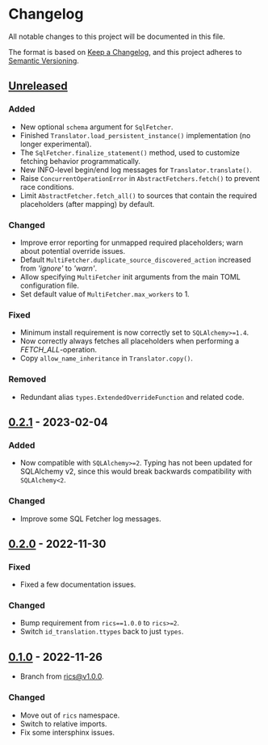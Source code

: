 # Changelog

All notable changes to this project will be documented in this file.

The format is based on [Keep a Changelog](https://keepachangelog.com/en/1.0.0/),
and this project adheres to [Semantic Versioning](https://semver.org/spec/v2.0.0.html).

## [Unreleased]

### Added
- New optional `schema` argument for `SqlFetcher`.
- Finished `Translator.load_persistent_instance()` implementation (no longer experimental).
- The `SqlFetcher.finalize_statement()` method, used to customize fetching behavior programmatically.
- New INFO-level begin/end log messages for `Translator.translate()`.
- Raise `ConcurrentOperationError` in `AbstractFetchers.fetch()` to prevent race conditions.
- Limit `AbstractFetcher.fetch_all()` to sources that contain the required placeholders (after mapping) by default.

### Changed
- Improve error reporting for unmapped required placeholders; warn about potential override issues.
- Default `MultiFetcher.duplicate_source_discovered_action` increased from _'ignore'_ to _'warn'_.
- Allow specifying `MultiFetcher` init arguments from the main TOML configuration file.
- Set default value of `MultiFetcher.max_workers` to 1.

### Fixed
- Minimum install requirement is now correctly set to `SQLAlchemy>=1.4`.
- Now correctly always fetches all placeholders when performing a _FETCH_ALL_-operation.
- Copy `allow_name_inheritance` in `Translator.copy()`.

### Removed
- Redundant alias `types.ExtendedOverrideFunction` and related code.

## [0.2.1] - 2023-02-04

### Added
- Now compatible with `SQLAlchemy>=2`. Typing has not been updated for SQLAlchemy v2, since this would break backwards
  compatibility with `SQLAlchemy<2`.

### Changed
- Improve some SQL Fetcher log messages.

## [0.2.0] - 2022-11-30

### Fixed
- Fixed a few documentation issues.

### Changed
- Bump requirement from `rics==1.0.0` to `rics>=2`.
- Switch `id_translation.ttypes` back to just `types`.

## [0.1.0] - 2022-11-26
* Branch from [rics@v1.0.0](https://github.com/rsundqvist/rics/blob/v1.0.0/CHANGELOG.md).

### Changed
* Move out of `rics` namespace.
* Switch to relative imports.
* Fix some intersphinx issues.

[Unreleased]: https://github.com/rsundqvist/id-translation/compare/v0.2.1...HEAD
[0.2.1]: https://github.com/rsundqvist/id-translator/compare/v0.2.0...v0.2.1
[0.2.0]: https://github.com/rsundqvist/id-translation/compare/v0.1.0...v0.2.0
[0.1.0]: https://github.com/rsundqvist/id-translation/compare/v0.0.0...v0.1.0
